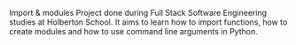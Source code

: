 Import & modules Project done during Full Stack Software Engineering studies at Holberton School. It aims to learn how to import functions, how to create modules and how to use command line arguments in Python.
